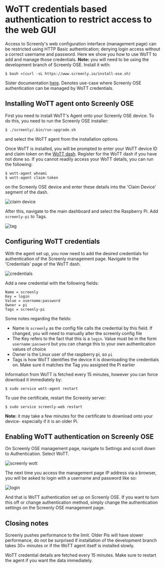 # WoTT credentials based authentication to restrict access to the web GUI

Access to Screenly's web configuration interface (management page) can be restricted using HTTP Basic authentication; denying login access without a correct username and password. Here we show you how to use WoTT to add and manage those credentials.
**Note:** you will need to be using the development branch of Screenly OSE. Install it with:
```
$ bash <(curl -sL https://www.screenly.io/install-ose.sh)
```

Sister documentation [here](https://github.com/WoTTsecurity/agent/tree/master/docs/examples/screenly). Denotes use-case where Screenly OSE authentication can be managed by WoTT credentials.

## Installing WoTT agent onto Screenly OSE 

First you need to install WoTT's Agent onto your Screenly OSE device. To do this, you need to run the Screenly OSE installer:

```
$ ./screenly/.bin/run-upgrade.sh
```

and select the WoTT agent from the installation options.

Once WoTT is installed, you will be prompted to enter your WoTT device ID and claim token on the [WoTT dash](https://dash.wott.io). Register for the WoTT dash if you have not done so. If you cannot readily access your WoTT details, you can run the following:
```
$ wott-agent whoami
$ wott-agent claim-token
```
on the Screenly OSE device and enter these details into the 'Claim Device' segment of the dash.

![claim device](https://github.com/Screenly/screenly-ose/blob/master/docs/images/claim-device.png)

After this, navigate to the main dashboard and select the Raspberry Pi. Add `screenly-pi` to Tags.

![tag](https://github.com/Screenly/screenly-ose/blob/master/docs/images/tag.png)

## Configuring WoTT credentials

With the agent set up, you now need to add the desired credentials for authentication of the Screenly management page. 
Navigate to the 'Credentials' page of the WoTT dash.

![credentials](https://github.com/Screenly/screenly-ose/blob/master/docs/images/credentials.png)

Add a new credential with the following fields:

```
Name = screenly
Key = login
Value = username:password
Owner = pi
Tags = screenly-pi
```

Some notes regarding the fields:

- Name is `screenly` as the config file calls the credential by this field. If changed, you will need to manually alter the screenly config file
-  The Key refers to the fact that this is a `login`. Value must be in the form `username:password` but you can change this to your own authentication values of choice
- Owner is the Linux user of the raspberry pi, so `pi` 
- Tags is how WoTT identifies the device it is downloading the credentials on. Make sure it matches the Tag you assigned the Pi earlier

Information from WoTT is fetched every 15 minutes, however you can force download it immediately by: 

```
$ sudo service wott-agent restart
```

To use the certificate, restart the Screenly server:

```
$ sudo service screenly-web restart
```

**Note:** it may take a few minutes for the certificate to download onto your device- especially if it is an older Pi.

## Enabling WoTT authentication on Screenly OSE

On Screenly OSE management page, navigate to Settings and scroll down to Authentication. Select WoTT.

![screenly wott](https://github.com/Screenly/screenly-ose/blob/master/docs/images/screenly-wott.png)

The next time you access the management page IP address via a browser, you will be asked to login with a username and password like so:

![login](https://github.com/Screenly/screenly-ose/blob/master/docs/images/screenly-chrome.png)

And that is WoTT authentication set up on Screenly OSE. If you want to turn this off or change authentication method, simply change the authentication settings on the Screenly OSE management page.

## Closing notes 

Screenly pushes performance to the limit. Older Pis will have slower performance, do not be surprised if installation of the development branch takes 30+ minutes or if the WoTT agent itself is installed slowly.

WoTT credential details are fetched every 15 minutes. Make sure to restart the agent if you want the data immediately.